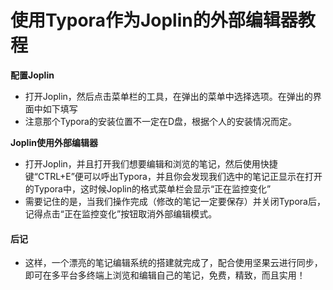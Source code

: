 # 使用Typora作为Joplin的外部编辑器教程



**配置Joplin**

* 打开Joplin，然后点击菜单栏的工具，在弹出的菜单中选择选项。在弹出的界面中如下填写
* 注意那个Typora的安装位置不一定在D盘，根据个人的安装情况而定。

**Joplin使用外部编辑器**

* 打开Joplin，并且打开我们想要编辑和浏览的笔记，然后使用快捷键“CTRL+E”便可以呼出Typora，并且你会发现我们选中的笔记正显示在打开的Typora中，这时候Joplin的格式菜单栏会显示“正在监控变化”
* 需要记住的是，当我们操作完成（修改的笔记一定要保存）并关闭Typora后，记得点击“正在监控变化”按钮取消外部编辑模式。

#### 后记

* 这样，一个漂亮的笔记编辑系统的搭建就完成了，配合使用坚果云进行同步，即可在多平台多终端上浏览和编辑自己的笔记，免费，精致，而且实用！
